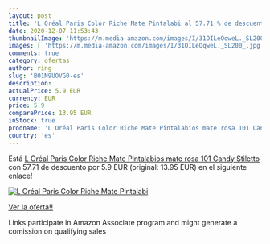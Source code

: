```yaml
---
layout: post
title: 'L Oréal Paris Color Riche Mate Pintalabi al 57.71 % de descuento'
date: 2020-12-07 11:53:43
thumbnailImage: 'https://m.media-amazon.com/images/I/31OILeOqweL._SL200_.jpg'
images: [ 'https://m.media-amazon.com/images/I/31OILeOqweL._SL200_.jpg' ]
comments: true
category: ofertas
author: ring
slug: 'B01N9UOVG0-es'
description:
actualPrice: 5.9 EUR
currency: EUR
price: 5.9
comparePrice: 13.95 EUR
inStock: true
prodname: 'L Oréal Paris Color Riche Mate Pintalabios mate rosa 101 Candy Stiletto'
country: 'es'
---
```


Está [L Oréal Paris Color Riche Mate Pintalabios mate rosa 101 Candy Stiletto](https://www.amazon.es/dp/B01N9UOVG0/?tag=tolees-21) con 57.71 de descuento por 5.9 EUR (original: 13.95 EUR) en el siguiente enlace!

[![L Oréal Paris Color Riche Mate Pintalabi](https://m.media-amazon.com/images/I/31OILeOqweL._SL200_.jpg)](https://www.amazon.es/dp/B01N9UOVG0/?tag=tolees-21)

[Ver la oferta!!](https://www.amazon.es/dp/B01N9UOVG0/?tag=tolees-21)

Links participate in Amazon Associate program and might generate a comission on qualifying sales


